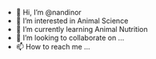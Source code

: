 - 👋 Hi, I’m @nandinor
- 👀 I’m interested in Animal Science
- 🌱 I’m currently learning Animal Nutrition
- 💞️ I’m looking to collaborate on ...
- 📫 How to reach me ...

<!---
nandinor/nandinor is a ✨ special ✨ repository because its `README.md` (this file) appears on your GitHub profile.
You can click the Preview link to take a look at your changes.
--->
